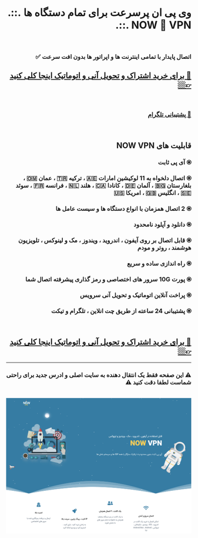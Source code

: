<div dir="rtl">
<h1>وی پی ان پرسرعت برای تمام دستگاه ها .::. NOW 🚀 VPN .::.</h1>
<br />
<h3>اتصال پایدار با تمامی اینترنت ها و اپراتور ها بدون افت سرعت ✅ </h3>
<h2><a href="https://now2now.site" target="_self">🔗  برای خرید اشتراک و تحویل آنی و اتوماتیک اینجا کلی کنید 👉🏼</a></h2>
<br>
<h3><a href="https://t.me/nowvpnsupport" target="_self">📨 پشتیبانی تلگرام</a></h3>
<br>
<p align="right" dir="rtl">
    <h2><b>قابلیت های NOW VPN</b></h2>
    <h3>⦿ آی پی ثابت</h3>
    <h3>⦿ اتصال دلخواه به 11 لوکیشین امارات 🇦🇪 ، ترکیه 🇹🇷 ، عمان 🇴🇲 ، بلغارستان 🇧🇬 ، آلمان 🇩🇪 ، کانادا 🇨🇦 ، هلند 🇳🇱 ، فرانسه 🇫🇷 ، سوئد 🇸🇪 ، انگلیس 🇬🇧 ، امریکا 🇺🇸</h3>
    <h3>⦿ 2 اتصال همزمان با انواع دستگاه ها و سیست عامل ها</h3>
    <h3>⦿ دانلود و آپلود نامحدود</h3>
    <h3>⦿ قابل اتصال بر روی آیفون ، اندروید ، ویندوز ، مک و لینوکس ، تلویزیون هوشمند ، روتر و مودم</h3>
    <h3>⦿ راه اندازی ساده و سریع</h3>
    <h3>⦿ پورت 10G سرور های اختصاصی و رمز گذاری پیشرفته اتصال شما</h3>
    <h3>⦿ پراخت آنلاین اتوماتیک و تحویل آنی سرویس</h3>
    <h3>⦿ پشتیبانی 24 ساعته از طریق چت انلاین ، تلگرام و تیکت</h3>
</p>
<br>
<h2><a href="https://now2now.site" target="_self">🔗  برای خرید اشتراک و تحویل آنی و اتوماتیک اینجا کلی کنید 👉🏼</a></h2>
<hr>
<h3>⚠️ این صفحه فقط یک انتقال دهنده به سایت اصلی و ادرس جدید برای راحتی شماست لطفا دقت کنید ⚠️</h3>
<br>
<img src="assets/images/screenshots-section/nowvpn.png"  alt="nowvpn"/>
</div>
